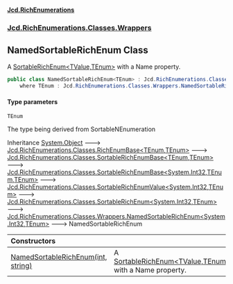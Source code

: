 #### [Jcd.RichEnumerations](index.md 'index')

### [Jcd.RichEnumerations.Classes.Wrappers](Jcd.RichEnumerations.Classes.Wrappers.md 'Jcd.RichEnumerations.Classes.Wrappers')

## NamedSortableRichEnum<TEnum> Class

A [SortableRichEnum&lt;TValue,TEnum&gt;](SortableRichEnum_TValue,TEnum_.md 'Jcd.RichEnumerations.Classes.SortableRichEnum<TValue,TEnum>') with a Name property.

```csharp
public class NamedSortableRichEnum<TEnum> : Jcd.RichEnumerations.Classes.Wrappers.NamedSortableRichEnum<int, TEnum>
    where TEnum : Jcd.RichEnumerations.Classes.Wrappers.NamedSortableRichEnum<TEnum>, Jcd.RichEnumerations.Classes.ISortableRichEnumValueProvider<int>
```

#### Type parameters

<a name='Jcd.RichEnumerations.Classes.Wrappers.NamedSortableRichEnum_TEnum_.TEnum'></a>

`TEnum`

The type being derived from SortableNEnumeration

Inheritance [System.Object](https://docs.microsoft.com/en-us/dotnet/api/System.Object 'System.Object') &#129106; [Jcd.RichEnumerations.Classes.RichEnumBase&lt;](RichEnumBase_TEnumeration,TEnumeratedItem_.md 'Jcd.RichEnumerations.Classes.RichEnumBase<TEnumeration,TEnumeratedItem>')[TEnum](NamedSortableRichEnum_TEnum_.md#Jcd.RichEnumerations.Classes.Wrappers.NamedSortableRichEnum_TEnum_.TEnum 'Jcd.RichEnumerations.Classes.Wrappers.NamedSortableRichEnum<TEnum>.TEnum')[,](RichEnumBase_TEnumeration,TEnumeratedItem_.md 'Jcd.RichEnumerations.Classes.RichEnumBase<TEnumeration,TEnumeratedItem>')[TEnum](NamedSortableRichEnum_TEnum_.md#Jcd.RichEnumerations.Classes.Wrappers.NamedSortableRichEnum_TEnum_.TEnum 'Jcd.RichEnumerations.Classes.Wrappers.NamedSortableRichEnum<TEnum>.TEnum')[&gt;](RichEnumBase_TEnumeration,TEnumeratedItem_.md 'Jcd.RichEnumerations.Classes.RichEnumBase<TEnumeration,TEnumeratedItem>') &#129106; [Jcd.RichEnumerations.Classes.SortableRichEnumBase&lt;](SortableRichEnumBase_TEnumeration,TEnumeratedItem_.md 'Jcd.RichEnumerations.Classes.SortableRichEnumBase<TEnumeration,TEnumeratedItem>')[TEnum](NamedSortableRichEnum_TEnum_.md#Jcd.RichEnumerations.Classes.Wrappers.NamedSortableRichEnum_TEnum_.TEnum 'Jcd.RichEnumerations.Classes.Wrappers.NamedSortableRichEnum<TEnum>.TEnum')[,](SortableRichEnumBase_TEnumeration,TEnumeratedItem_.md 'Jcd.RichEnumerations.Classes.SortableRichEnumBase<TEnumeration,TEnumeratedItem>')[TEnum](NamedSortableRichEnum_TEnum_.md#Jcd.RichEnumerations.Classes.Wrappers.NamedSortableRichEnum_TEnum_.TEnum 'Jcd.RichEnumerations.Classes.Wrappers.NamedSortableRichEnum<TEnum>.TEnum')[&gt;](SortableRichEnumBase_TEnumeration,TEnumeratedItem_.md 'Jcd.RichEnumerations.Classes.SortableRichEnumBase<TEnumeration,TEnumeratedItem>') &#129106; [Jcd.RichEnumerations.Classes.SortableRichEnumBase&lt;](SortableRichEnumBase_TValue,TEnumeration,TEnumeratedItem_.md 'Jcd.RichEnumerations.Classes.SortableRichEnumBase<TValue,TEnumeration,TEnumeratedItem>')[System.Int32](https://docs.microsoft.com/en-us/dotnet/api/System.Int32 'System.Int32')[,](SortableRichEnumBase_TValue,TEnumeration,TEnumeratedItem_.md 'Jcd.RichEnumerations.Classes.SortableRichEnumBase<TValue,TEnumeration,TEnumeratedItem>')[TEnum](NamedSortableRichEnum_TEnum_.md#Jcd.RichEnumerations.Classes.Wrappers.NamedSortableRichEnum_TEnum_.TEnum 'Jcd.RichEnumerations.Classes.Wrappers.NamedSortableRichEnum<TEnum>.TEnum')[,](SortableRichEnumBase_TValue,TEnumeration,TEnumeratedItem_.md 'Jcd.RichEnumerations.Classes.SortableRichEnumBase<TValue,TEnumeration,TEnumeratedItem>')[TEnum](NamedSortableRichEnum_TEnum_.md#Jcd.RichEnumerations.Classes.Wrappers.NamedSortableRichEnum_TEnum_.TEnum 'Jcd.RichEnumerations.Classes.Wrappers.NamedSortableRichEnum<TEnum>.TEnum')[&gt;](SortableRichEnumBase_TValue,TEnumeration,TEnumeratedItem_.md 'Jcd.RichEnumerations.Classes.SortableRichEnumBase<TValue,TEnumeration,TEnumeratedItem>') &#129106; [Jcd.RichEnumerations.Classes.SortableRichEnumValue&lt;](SortableRichEnumValue_TValue,TEnum_.md 'Jcd.RichEnumerations.Classes.SortableRichEnumValue<TValue,TEnum>')[System.Int32](https://docs.microsoft.com/en-us/dotnet/api/System.Int32 'System.Int32')[,](SortableRichEnumValue_TValue,TEnum_.md 'Jcd.RichEnumerations.Classes.SortableRichEnumValue<TValue,TEnum>')[TEnum](NamedSortableRichEnum_TEnum_.md#Jcd.RichEnumerations.Classes.Wrappers.NamedSortableRichEnum_TEnum_.TEnum 'Jcd.RichEnumerations.Classes.Wrappers.NamedSortableRichEnum<TEnum>.TEnum')[&gt;](SortableRichEnumValue_TValue,TEnum_.md 'Jcd.RichEnumerations.Classes.SortableRichEnumValue<TValue,TEnum>') &#129106; [Jcd.RichEnumerations.Classes.SortableRichEnum&lt;](SortableRichEnum_TValue,TEnum_.md 'Jcd.RichEnumerations.Classes.SortableRichEnum<TValue,TEnum>')[System.Int32](https://docs.microsoft.com/en-us/dotnet/api/System.Int32 'System.Int32')[,](SortableRichEnum_TValue,TEnum_.md 'Jcd.RichEnumerations.Classes.SortableRichEnum<TValue,TEnum>')[TEnum](NamedSortableRichEnum_TEnum_.md#Jcd.RichEnumerations.Classes.Wrappers.NamedSortableRichEnum_TEnum_.TEnum 'Jcd.RichEnumerations.Classes.Wrappers.NamedSortableRichEnum<TEnum>.TEnum')[&gt;](SortableRichEnum_TValue,TEnum_.md 'Jcd.RichEnumerations.Classes.SortableRichEnum<TValue,TEnum>') &#129106; [Jcd.RichEnumerations.Classes.Wrappers.NamedSortableRichEnum&lt;](NamedSortableRichEnum_TValue,TEnum_.md 'Jcd.RichEnumerations.Classes.Wrappers.NamedSortableRichEnum<TValue,TEnum>')[System.Int32](https://docs.microsoft.com/en-us/dotnet/api/System.Int32 'System.Int32')[,](NamedSortableRichEnum_TValue,TEnum_.md 'Jcd.RichEnumerations.Classes.Wrappers.NamedSortableRichEnum<TValue,TEnum>')[TEnum](NamedSortableRichEnum_TEnum_.md#Jcd.RichEnumerations.Classes.Wrappers.NamedSortableRichEnum_TEnum_.TEnum 'Jcd.RichEnumerations.Classes.Wrappers.NamedSortableRichEnum<TEnum>.TEnum')[&gt;](NamedSortableRichEnum_TValue,TEnum_.md 'Jcd.RichEnumerations.Classes.Wrappers.NamedSortableRichEnum<TValue,TEnum>') &#129106; NamedSortableRichEnum<TEnum>

| Constructors                                                                                                                                                                                               |                                                                                                                                                                 |
|:-----------------------------------------------------------------------------------------------------------------------------------------------------------------------------------------------------------|:----------------------------------------------------------------------------------------------------------------------------------------------------------------|
| [NamedSortableRichEnum(int, string)](NamedSortableRichEnum_TEnum_..ctor.49wedxxR8wbvspW57nKViA.md 'Jcd.RichEnumerations.Classes.Wrappers.NamedSortableRichEnum<TEnum>.NamedSortableRichEnum(int, string)') | A [SortableRichEnum&lt;TValue,TEnum&gt;](SortableRichEnum_TValue,TEnum_.md 'Jcd.RichEnumerations.Classes.SortableRichEnum<TValue,TEnum>') with a Name property. |
